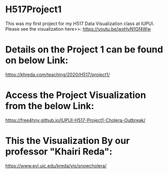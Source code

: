 # H517Project1
This was my first project for my H517 Data Visualization class at IUPUI. Please see the visualization here>>:
https://youtu.be/wxHvN1Gf4Ww

Details on the Project 1 can be found on below Link:
============================================
https://khreda.com/teaching/2020/H517/project1/


Access the Project Visualization from the below Link:
====================================================
https://free4hny.github.io/IUPUI-H517-Project1-Cholera-Outbreak/

This the Visualization By our professor "Khairi Reda":
=======================================================
https://www.evl.uic.edu/kreda/vis/snowcholera/
